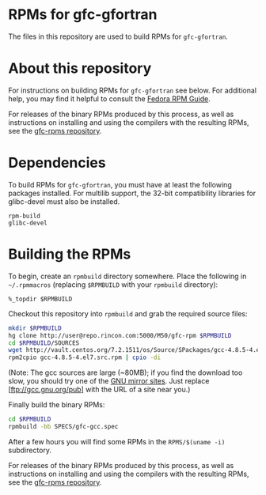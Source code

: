 RPMs for gfc-gfortran
=========================
The files in this repository are used to build RPMs for `gfc-gfortran`.

About this repository
=====================
For instructions on building RPMs for `gfc-gfortran` see below.
For additional help, you may find it helpful to consult the [Fedora RPM Guide](http://docs.fedoraproject.org/en-US/Fedora_Draft_Documentation/0.1/html/RPM_Guide/ch-creating-rpms.html).

For releases of the binary RPMs produced by this process, as well as
instructions on installing and using the compilers with the resulting RPMs,
see the
[gfc-rpms repository](http://repo.rincon.com:5000/M50/gfc-rpms).

Dependencies
============
To build RPMs for `gfc-gfortran`, you must have at least the following
packages installed. For multilib support, the 32-bit compatibility libraries
for glibc-devel must also be installed.

```
rpm-build
glibc-devel
```

Building the RPMs
=================
To begin, create an `rpmbuild` directory somewhere. Place the following in
`~/.rpmmacros` (replacing `$RPMBUILD` with your `rpmbuild` directory):

```
%_topdir $RPMBUILD
```

Checkout this repository into `rpmbuild` and grab the required source files:

```bash
mkdir $RPMBUILD
hg clone http://user@repo.rincon.com:5000/M50/gfc-rpm $RPMBUILD
cd $RPMBUILD/SOURCES
wget http://vault.centos.org/7.2.1511/os/Source/SPackages/gcc-4.8.5-4.el7.src.rpm
rpm2cpio gcc-4.8.5-4.el7.src.rpm | cpio -di
```

(Note: The gcc sources are large (~80MB); if you find the download too slow,
you should try one of the [GNU mirror sites](http://www.gnu.org/prep/ftp.html).
Just replace [ftp://gcc.gnu.org/pub] with the URL of a site near you.)

Finally build the binary RPMs:

```bash
cd $RPMBUILD
rpmbuild -bb SPECS/gfc-gcc.spec
```

After a few hours you will find some RPMs in the `RPMS/$(uname -i)`
subdirectory. 

For releases of the binary RPMs produced by this process, as well as
instructions on installing and using the compilers with the resulting RPMs,
see the
[gfc-rpms repository](http://repo.rincon.com:5000/M50/gfc-rpms).
